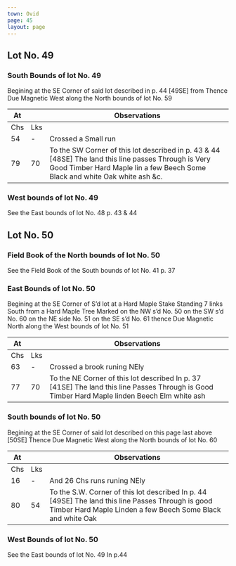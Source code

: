 ```yaml
---
town: Ovid
page: 45
layout: page
---
```


## Lot No. 49

### South Bounds of lot No. 49

Begining at the SE Corner of said lot described in p. 44 [49SE] from Thence Due Magnetic West along the North bounds of lot No. 59

| At |    | Observations |
| -- | -- | ------------ |
| Chs | Lks | |
| 54 | - | Crossed a Small run |
| 79 | 70 | To the SW Corner of this lot described in p. 43 & 44 [48SE] The land this line passes Through is Very Good Timber Hard Maple lin a few Beech Some Black and white Oak white ash &c. |

### West bounds of lot No. 49

See the East bounds of lot No. 48 p. 43 & 44

## Lot No. 50

### Field Book of the North bounds of lot No. 50

See the Field Book of the South bounds of lot No. 41 p. 37

### East Bounds of lot No. 50

Begining at the SE Corner of S’d lot at a Hard Maple Stake Standing 7 links South from a Hard Maple Tree Marked on the NW s’d No. 50 on the SW s’d No. 60 on the NE side No. 51 on the SE s’d No. 61 thence Due Magnetic North along the West bounds of lot No. 51

| At |    | Observations |
| -- | -- | ------------ |
| Chs | Lks | |
| 63 | - | Crossed a brook runing NEly  |
| 77 | 70 | To the NE Corner of this lot described In p. 37 [41SE] The land this line Passes Through is Good Timber Hard Maple linden Beech Elm white ash |

### South bounds of lot No. 50

Begining at the SE Corner of said lot described on this page last above [50SE] Thence Due Magnetic West along the North bounds of lot No. 60

| At |    | Observations |
| -- | -- | ------------ |
| Chs | Lks | |
| 16 | - | And 26 Chs  runs runing NEly |
| 80 | 54 | To the S.W. Corner of this lot described In p. 44 [49SE] The land this line Passes Through is good Timber Hard Maple Linden a few Beech Some Black and white Oak |

### West Bounds of lot No. 50

See the East bounds of lot No. 49 In p.44
